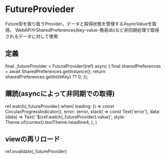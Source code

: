 # FutureProvieder
Future型を取り扱うProvider。データと取得状態を管理するAsyncValueを取得。
WebAPIやSharedPreferences(key-value-簡易db)など非同期処理で取得されるデータに対して使用

## 定義
final _futureProvider = FutureProvider((ref) async {
final sharedPreferences = await SharedPreferences.getInstance();
return sharedPreferences.getInt(kKey) ?? 0;
});

## 購読(asyncによって非同期での取得)
ref.watch(_futureProvider).when(
loading: () => const CircularProgressIndicator(),
error: (error, stack) => const Text('error'),
data: (data) => Text(
'${ref.watch(_futureProvider).value}',
style: Theme.of(context).textTheme.headline4,
),
)

## viewの再リロード
ref.invalidate(_futureProvider)